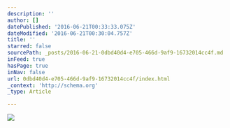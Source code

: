 ```yaml
---
description: ''
author: []
datePublished: '2016-06-21T00:33:33.075Z'
dateModified: '2016-06-21T00:30:04.757Z'
title: ''
starred: false
sourcePath: _posts/2016-06-21-0dbd40d4-e705-466d-9af9-16732014cc4f.md
inFeed: true
hasPage: true
inNav: false
url: 0dbd40d4-e705-466d-9af9-16732014cc4f/index.html
_context: 'http://schema.org'
_type: Article

---
```

![](https://the-grid-user-content.s3-us-west-2.amazonaws.com/759e3970-9f6a-495f-b18a-049050569942.jpg)